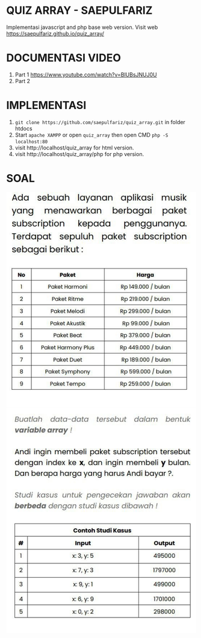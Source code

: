 # QUIZ ARRAY - SAEPULFARIZ

Implementasi javascript and php base web version.
Visit web https://saepulfariz.github.io/quiz_array/

# DOCUMENTASI VIDEO

1. Part 1 https://www.youtube.com/watch?v=BlUBsJNUJ0U
2. Part 2

# IMPLEMENTASI

1. `git clone https://github.com/saepulfariz/quiz_array.git` in folder htdocs
2. Start `apache XAMPP` or open `quiz_array` then open CMD `php -S localhost:80`
3. visit http://localhost/quiz_array for html version.
4. visit http://localhost/quiz_array/php for php version.

# SOAL

![Soal](soal/1.jpg)
![Soal](soal/2.jpg)

